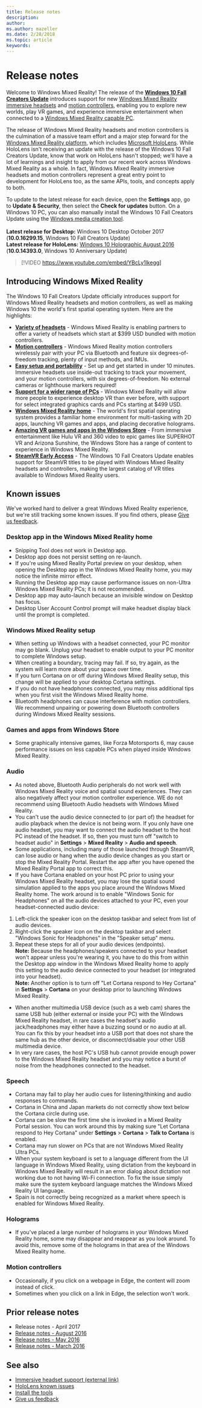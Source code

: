 ```yaml
---
title: Release notes
description: 
author: 
ms.author: mazeller
ms.date: 2/28/2018
ms.topic: article
keywords: 
---
```




# Release notes

Welcome to Windows Mixed Reality! The release of the **[Windows 10 Fall Creators Update](https://blogs.windows.com/windowsexperience/2017/10/17/whats-new-windows-10-fall-creators-update/)** introduces support for new [Windows Mixed Reality immersive headsets](immersive-headset-hardware-details.md) and [motion controllers](motion-controllers.md), enabling you to explore new worlds, play VR games, and experience immersive entertainment when connected to a [Windows Mixed Reality capable PC](https://docs.microsoft.com/en-us/windows/mixed-reality/enthusiast-guide/windows-mixed-reality-minimum-pc-hardware-compatibility-guidelines).

The release of Windows Mixed Reality headsets and motion controllers is the culmination of a massive team effort and a major step forward for the [Windows Mixed Reality platform](mixed-reality.md), which includes [Microsoft HoloLens](hololens-hardware-details.md). While HoloLens isn't receiving an update with the release of the Windows 10 Fall Creators Update, know that work on HoloLens hasn't stopped; we'll have a lot of learnings and insight to apply from our recent work across Windows Mixed Reality as a whole. In fact, Windows Mixed Reality immersive headsets and motion controllers represent a great entry point to development for HoloLens too, as the same APIs, tools, and concepts apply to both.

To update to the latest release for each device, open the **Settings** app, go to **Update & Security**, then select the **Check for updates** button. On a Windows 10 PC, you can also manually install the Windows 10 Fall Creators Update using the [Windows media creation tool](https://www.microsoft.com/en-us/software-download/windows10). \
\
 **Latest release for Desktop:** Windows 10 Desktop October 2017 (**10.0.16299.15**, Windows 10 Fall Creators Update)\
 **Latest release for HoloLens:** [Windows 10 Holographic August 2016](release-notes-august-2016.md) (**10.0.14393.0**, Windows 10 Anniversary Update)

>[!VIDEO https://www.youtube.com/embed/YBcLy1lkegg]

## Introducing Windows Mixed Reality

The Windows 10 Fall Creators Update officially introduces support for Windows Mixed Reality headsets and motion controllers, as well as making Windows 10 the world's first spatial operating system. Here are the highlights:
* **[Variety of headsets](https://blogs.windows.com/windowsexperience/2017/10/03/how-to-pre-order-your-windows-mixed-reality-headset/)** - Windows Mixed Reality is enabling partners to offer a variety of headsets which start at $399 USD bundled with motion controllers.
* **[Motion controllers](motion-controllers.md)** - Windows Mixed Reality motion controllers wirelessly pair with your PC via Bluetooth and feature six degrees-of-freedom tracking, plenty of input methods, and IMUs.
* **[Easy setup and portability](https://docs.microsoft.com/en-us/windows/mixed-reality/enthusiast-guide/recommended-adapters-for-windows-mixed-reality-capable-pcs)** - Set up and get started in under 10 minutes. Immersive headsets use inside-out tracking to track your movement, and your motion controllers, with six degrees-of-freedom. No external cameras or lighthouse markers required!
* **[Support for a wider range of PCs](https://docs.microsoft.com/en-us/windows/mixed-reality/enthusiast-guide/windows-mixed-reality-minimum-pc-hardware-compatibility-guidelines)** - Windows Mixed Reality will allow more people to experience desktop VR than ever before, with support for select integrated graphics cards and PCs starting at $499 USD.
* **[Windows Mixed Reality home](navigating-the-windows-mixed-reality-home.md)** - The world's first spatial operating system provides a familiar home environment for multi-tasking with 2D apps, launching VR games and apps, and placing decorative holograms.
* **[Amazing VR games and apps in the Windows Store](https://www.microsoft.com/store/collections/MR-All-ImmersiveContent/)** - From immersive entertainment like Hulu VR and 360 video to epic games like SUPERHOT VR and Arizona Sunshine, the Windows Store has a range of content to experience in Windows Mixed Reality.
* **[SteamVR Early Access](https://docs.microsoft.com/en-us/windows/mixed-reality/enthusiast-guide/using-steamvr-with-windows-mixed-reality)** - The Windows 10 Fall Creators Update enables support for SteamVR titles to be played with Windows Mixed Reality headsets and controllers, making the largest catalog of VR titles available to Windows Mixed Reality users.

## Known issues

We've worked hard to deliver a great Windows Mixed Reality experience, but we're still tracking some known issues. If you find others, please [Give us feedback](give-us-feedback.md).

### Desktop app in the Windows Mixed Reality home
* Snipping Tool does not work in Desktop app.
* Desktop app does not persist setting on re-launch.
* If you're using Mixed Reality Portal preview on your desktop, when opening the Desktop app in the Windows Mixed Reality home, you may notice the infinite mirror effect. 
* Running the Desktop app may cause performance issues on non-Ultra Windows Mixed Reality PCs; it is not recommended.  
* Desktop app may auto-launch because an invisible window on Desktop has focus. 
* Desktop User Account Control prompt will make headset display black until the prompt is completed.

### Windows Mixed Reality setup
* When setting up Windows with a headset connected, your PC monitor may go blank. Unplug your headset to enable output to your PC monitor to complete Windows setup.
* When creating a boundary, tracing may fail. If so, try again, as the system will learn more about your space over time.
* If you turn Cortana on or off during Windows Mixed Reality setup, this change will be applied to your desktop Cortana settings.
* If you do not have headphones connected, you may miss additional tips when you first visit the Windows Mixed Reality home.
* Bluetooth headphones can cause interference with motion controllers. We recommend unpairing or powering down Bluetooth controllers during Windows Mixed Reality sessions.

### Games and apps from Windows Store
* Some graphically intensive games, like Forza Motorsports 6, may cause performance issues on less capable PCs when played inside Windows Mixed Reality.

### Audio
* As noted above, Bluetooth Audio peripherals do not work well with Windows Mixed Reality voice and spatial sound experiences. They can also negatively affect your motion controller experience. WE do not recommend using Bluetooth Audio headsets with Windows Mixed Reality.
* You can't use the audio device connected to (or part of) the headset for audio playback when the device is not being worn. If you only have one audio headset, you may want to connect the audio headset to the host PC instead of the headset. If so, then you must turn off "switch to headset audio" in **Settings** > **Mixed Reality** > **Audio and speech**.
* Some applications, including many of those launched through SteamVR, can lose audio or hang when the audio device changes as you start or stop the Mixed Reality Portal. Restart the app after you have opened the Mixed Reality Portal app to correct this.
* If you have Cortana enabled on your host PC prior to using your Windows Mixed Reality headset, you may lose the spatial sound simulation applied to the apps you place around the Windows Mixed Reality home. The work around is to enable "Windows Sonic for Headphones" on all the audio devices attached to your PC, even your headset-connected audio device:
1. Left-click the speaker icon on the desktop taskbar and select from list of audio devices.
2. Right-click the speaker icon on the desktop taskbar and select "Windows Sonic for Headphones" in the "Speaker setup" menu.
3. Repeat these steps for all of your audio devices (endpoints).\
**Note:** Because the headphones/speakers connected to your headset won't appear unless you're wearing it, you have to do this from within the Desktop app window in the Windows Mixed Reality home to apply this setting to the audio device connected to your headset (or integrated into your headset).\
**Note:** Another option is to turn off "Let Cortana respond to Hey Cortana" in **Settings** > **Cortana** on your desktop prior to launching Windows Mixed Reality.
* When another multimedia USB device (such as a web cam) shares the same USB hub (either external or inside your PC) with the Windows Mixed Reality headset, in rare cases the headset's audio jack/headphones may either have a buzzing sound or no audio at all. You can fix this by your headset into a USB port that does not share the same hub as the other device, or disconnect/disable your other USB multimedia device.
* In very rare cases, the host PC's USB hub cannot provide enough power to the Windows Mixed Reality headset and you may notice a burst of noise from the headphones connected to the headset.

### Speech
* Cortana may fail to play her audio cues for listening/thinking and audio responses to commands.
* Cortana in China and Japan markets do not correctly show text below the Cortana circle during use.
* Cortana can be slow the first time she is invoked in a Mixed Reality Portal session. You can work around this by making sure "Let Cortana respond to Hey Cortana" under **Settings** > **Cortana** > **Talk to Cortana** is enabled.
* Cortana may run slower on PCs that are not Windows Mixed Reality Ultra PCs.
* When your system keyboard is set to a language different from the UI language in Windows Mixed Reality, using dictation from the keyboard in Windows Mixed Reality will result in an error dialog about dictation not working due to not having Wi-Fi connection. To fix the issue simply make sure the system keyboard language matches the Windows Mixed Reality UI language.
* Spain is not correctly being recognized as a market where speech is enabled for Windows Mixed Reality.

### Holograms
* If you've placed a large number of holograms in your Windows Mixed Reality home, some may disappear and reappear as you look around. To avoid this, remove some of the holograms in that area of the Windows Mixed Reality home.

### Motion controllers
* Occasionally, if you click on a webpage in Edge, the content will zoom instead of click.
* Sometimes when you click on a link in Edge, the selection won't work.

## Prior release notes
* Release notes - April 2017
* [Release notes - August 2016](release-notes-august-2016.md)
* [Release notes - May 2016](release-notes-may-2016.md)
* [Release notes - March 2016](release-notes-march-2016.md)

## See also
* [Immersive headset support (external link)](https://docs.microsoft.com/en-us/windows/mixed-reality/enthusiast-guide/troubleshooting-windows-mixed-reality)
* [HoloLens known issues](hololens-known-issues.md)
* [Install the tools](install-the-tools.md)
* [Give us feedback](give-us-feedback.md)
